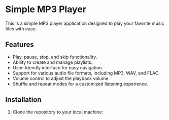 

# Simple MP3 Player

This is a simple MP3 player application designed to play your favorite music files with ease.

## Features

- Play, pause, stop, and skip functionality.
- Ability to create and manage playlists.
- User-friendly interface for easy navigation.
- Support for various audio file formats, including MP3, WAV, and FLAC.
- Volume control to adjust the playback volume.
- Shuffle and repeat modes for a customized listening experience.

## Installation

1. Clone the repository to your local machine:

